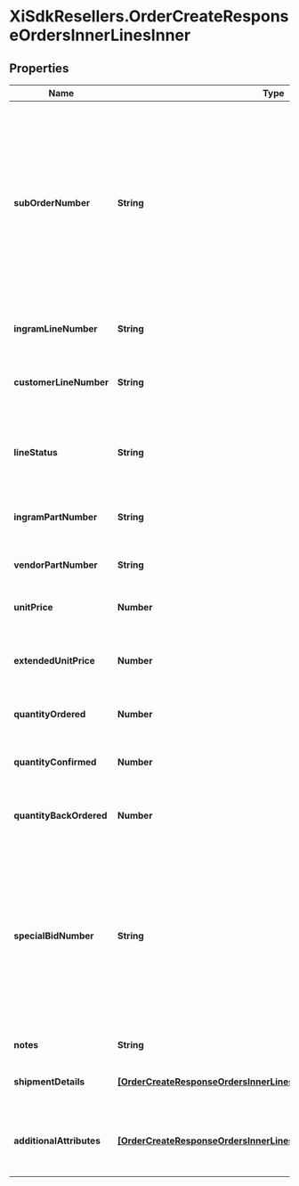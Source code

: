 # XiSdkResellers.OrderCreateResponseOrdersInnerLinesInner

## Properties

Name | Type | Description | Notes
------------ | ------------- | ------------- | -------------
**subOrderNumber** | **String** | The sub order number. The two-digit prefix is the warehouse code of the warehouse nearest the reseller. The middle number is the order number. The two-digit suffix is the sub order number. | [optional] 
**ingramLineNumber** | **String** | The Ingram Micro line number for the product. | [optional] 
**customerLineNumber** | **String** | The reseller&#39;s line number for reference in their system. | [optional] 
**lineStatus** | **String** | The status for the line item in the order. One of: Backordered, Open | [optional] 
**ingramPartNumber** | **String** | The Ingram Micro part number for the line item. | [optional] 
**vendorPartNumber** | **String** | The vendor part number for the line item. | [optional] 
**unitPrice** | **Number** | The unit price for the line item. | [optional] 
**extendedUnitPrice** | **Number** | The extended list price (unit price X quantity) for the line item. | [optional] 
**quantityOrdered** | **Number** | The quantity of the line item ordered. | [optional] 
**quantityConfirmed** | **Number** | The quantity of the line item that has been confirmed. | [optional] 
**quantityBackOrdered** | **Number** | The quantity of the line item that is backordered. | [optional] 
**specialBidNumber** | **String** | The bid number for the line item provided to the reseller by the vendor for special pricing and discounts. Line-level bid numbers take precedence over header-level bid numbers. | [optional] 
**notes** | **String** | Line-level notes. | [optional] 
**shipmentDetails** | [**[OrderCreateResponseOrdersInnerLinesInnerShipmentDetailsInner]**](OrderCreateResponseOrdersInnerLinesInnerShipmentDetailsInner.md) | The shipment details for the line item. | [optional] 
**additionalAttributes** | [**[OrderCreateResponseOrdersInnerLinesInnerAdditionalAttributesInner]**](OrderCreateResponseOrdersInnerLinesInnerAdditionalAttributesInner.md) | SAP requested and country-specific line level details. | [optional] 


